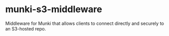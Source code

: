 # munki-s3-middleware
Middleware for Munki that allows clients to connect directly and securely to an S3-hosted repo.
